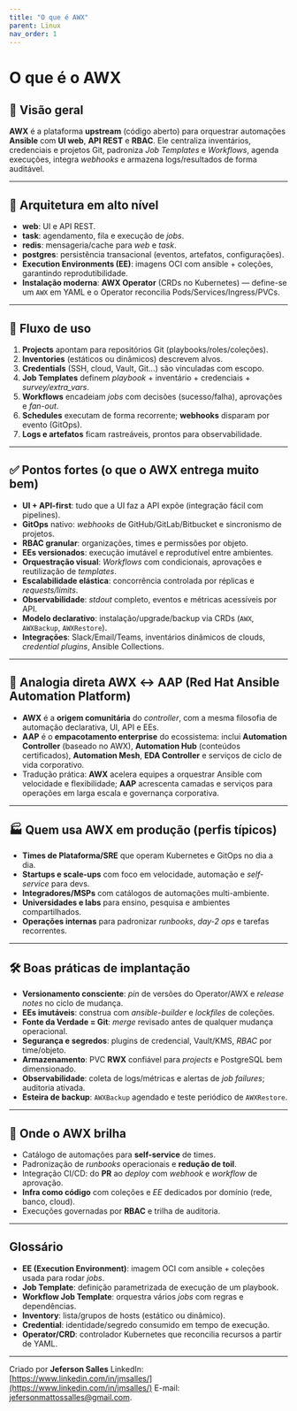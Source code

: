 ```yaml
---
title: "O que é AWX"
parent: Linux
nav_order: 1
---
```


# O que é o **AWX**

## 🎯 Visão geral

**AWX** é a plataforma **upstream** (código aberto) para orquestrar automações **Ansible** com **UI web**, **API REST** e **RBAC**. Ele centraliza inventários, credenciais e projetos Git, padroniza *Job Templates* e *Workflows*, agenda execuções, integra *webhooks* e armazena logs/resultados de forma auditável.

---

## 🧠 Arquitetura em alto nível

* **web**: UI e API REST.
* **task**: agendamento, fila e execução de *jobs*.
* **redis**: mensageria/cache para *web* e *task*.
* **postgres**: persistência transacional (eventos, artefatos, configurações).
* **Execution Environments (EE)**: imagens OCI com ansible + coleções, garantindo reprodutibilidade.
* **Instalação moderna**: **AWX Operator** (CRDs no Kubernetes) — define-se um `AWX` em YAML e o Operator reconcilia Pods/Services/Ingress/PVCs.

---

## 🔧 Fluxo de uso

1. **Projects** apontam para repositórios Git (playbooks/roles/coleções).
2. **Inventories** (estáticos ou dinâmicos) descrevem alvos.
3. **Credentials** (SSH, cloud, Vault, Git…) são vinculadas com escopo.
4. **Job Templates** definem *playbook* + inventário + credenciais + *survey/extra\_vars*.
5. **Workflows** encadeiam *jobs* com decisões (sucesso/falha), aprovações e *fan-out*.
6. **Schedules** executam de forma recorrente; **webhooks** disparam por evento (GitOps).
7. **Logs e artefatos** ficam rastreáveis, prontos para observabilidade.

---

## ✅ Pontos fortes (o que o AWX entrega muito bem)

* **UI + API-first**: tudo que a UI faz a API expõe (integração fácil com pipelines).
* **GitOps** nativo: *webhooks* de GitHub/GitLab/Bitbucket e sincronismo de projetos.
* **RBAC granular**: organizações, times e permissões por objeto.
* **EEs versionados**: execução imutável e reprodutível entre ambientes.
* **Orquestração visual**: *Workflows* com condicionais, aprovações e reutilização de *templates*.
* **Escalabilidade elástica**: concorrência controlada por réplicas e *requests/limits*.
* **Observabilidade**: *stdout* completo, eventos e métricas acessíveis por API.
* **Modelo declarativo**: instalação/upgrade/backup via CRDs (`AWX`, `AWXBackup`, `AWXRestore`).
* **Integrações**: Slack/Email/Teams, inventários dinâmicos de clouds, *credential plugins*, Ansible Collections.

---

## 🔁 Analogia direta **AWX ↔ AAP (Red Hat Ansible Automation Platform)**

* **AWX** é a **origem comunitária** do *controller*, com a mesma filosofia de automação declarativa, UI, API e EEs.
* **AAP** é o **empacotamento enterprise** do ecossistema: inclui **Automation Controller** (baseado no AWX), **Automation Hub** (conteúdos certificados), **Automation Mesh**, **EDA Controller** e serviços de ciclo de vida corporativo.
* Tradução prática: **AWX** acelera equipes a orquestrar Ansible com velocidade e flexibilidade; **AAP** acrescenta camadas e serviços para operações em larga escala e governança corporativa.

---

## 🏭 Quem usa **AWX** em produção (perfis típicos)

* **Times de Plataforma/SRE** que operam Kubernetes e GitOps no dia a dia.
* **Startups e scale-ups** com foco em velocidade, automação e *self-service* para devs.
* **Integradores/MSPs** com catálogos de automações multi-ambiente.
* **Universidades e labs** para ensino, pesquisa e ambientes compartilhados.
* **Operações internas** para padronizar *runbooks*, *day-2 ops* e tarefas recorrentes.

---

## 🛠️ Boas práticas de implantação

* **Versionamento consciente**: *pin* de versões do Operator/AWX e *release notes* no ciclo de mudança.
* **EEs imutáveis**: construa com *ansible-builder* e *lockfiles* de coleções.
* **Fonte da Verdade = Git**: *merge* revisado antes de qualquer mudança operacional.
* **Segurança e segredos**: plugins de credencial, Vault/KMS, *RBAC* por time/objeto.
* **Armazenamento**: PVC **RWX** confiável para *projects* e PostgreSQL bem dimensionado.
* **Observabilidade**: coleta de logs/métricas e alertas de *job failures*; auditoria ativada.
* **Esteira de backup**: `AWXBackup` agendado e teste periódico de `AWXRestore`.

---

## 🚀 Onde o AWX brilha

* Catálogo de automações para **self-service** de times.
* Padronização de *runbooks* operacionais e **redução de toil**.
* Integração CI/CD: do **PR** ao *deploy* com *webhook* e *workflow* de aprovação.
* **Infra como código** com coleções e *EE* dedicados por domínio (rede, banco, cloud).
* Execuções governadas por **RBAC** e trilha de auditoria.

---

## Glossário

* **EE (Execution Environment)**: imagem OCI com ansible + coleções usada para rodar *jobs*.
* **Job Template**: definição parametrizada de execução de um playbook.
* **Workflow Job Template**: orquestra vários *jobs* com regras e dependências.
* **Inventory**: lista/grupos de hosts (estático ou dinâmico).
* **Credential**: identidade/segredo consumido em tempo de execução.
* **Operator/CRD**: controlador Kubernetes que reconcilia recursos a partir de YAML.

---

Criado por **Jeferson Salles**
LinkedIn: [https://www.linkedin.com/in/jmsalles/](https://www.linkedin.com/in/jmsalles/)
E-mail: [jefersonmattossalles@gmail.com](mailto:jefersonmattossalles@gmail.com).
